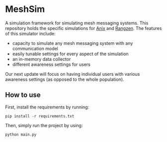 # MeshSim

A simulation framework for simulating mesh messaging systems. This repository holds the specific simulations for [Anix](https://cs.uwaterloo.ca/~s4kamali/paperfiles/kamali-sp25.pdf) and [Rangzen](https://arxiv.org/pdf/1612.03371). The features of this simulator include:

* capacity to simulate any mesh messaging system with any communication model
* easily tunable settings for every aspect of the simulation
* an in-memory data collector
* different awareness settings for users

Our next update will focus on having individual users with various awareness settings (as opposed to the whole population).

## How to use

First, install the requirements by running:

    pip install -r requirements.txt

Then, simply run the project by using:

    python main.py
